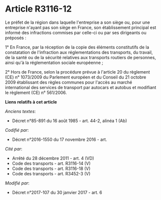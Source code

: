 # Article R3116-12

Le préfet de la région dans laquelle l'entreprise a son siège ou, pour une entreprise n'ayant pas son siège en France, son
établissement principal est informé des infractions commises par celle-ci ou par ses dirigeants ou préposés :

1° En France, par la réception de la copie des éléments constitutifs de la constatation de l'infraction aux réglementations
des transports, du travail, de la santé ou de la sécurité relatives aux transports routiers de personnes, ainsi qu'à la
réglementation sociale européenne ;

2° Hors de France, selon la procédure prévue à l'article 20 du règlement (CE) n° 1073/2009 du Parlement européen et du
Conseil du 21 octobre 2009 établissant des règles communes pour l'accès au marché international des services de transport par
autocars et autobus et modifiant le règlement (CE) n° 561/2006.

**Liens relatifs à cet article**

_Anciens textes_:

  - Décret n°85-891 du 16 août 1985 - art. 44-2, alinéa 1  (Ab)

_Codifié par_:

  - Décret n°2016-1550 du 17 novembre 2016 - art.

_Cité par_:

  - Arrêté du 28 décembre 2011 - art. 4 (VD)
  - Code des transports - art. R3116-14 (V)
  - Code des transports - art. R3116-18 (V)
  - Code des transports - art. R3452-3 (V)

_Modifié par_:

  - Décret n°2017-107 du 30 janvier 2017 - art. 6
